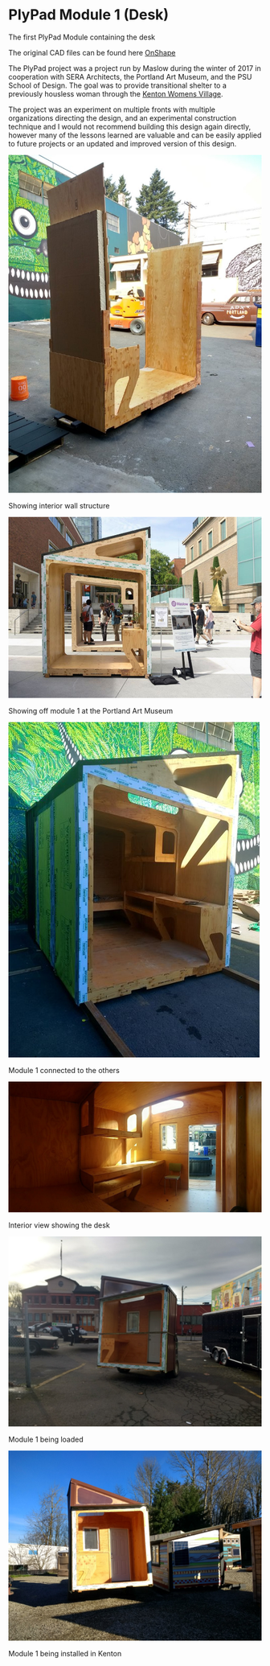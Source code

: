# PlyPad Module 1 (Desk)

The first PlyPad Module containing the desk

The original CAD files can be found here [OnShape](https://cad.onshape.com/documents/8d04a283bad09e15e4cd354c/w/5472fc6dd4d7de0ad1f4a9ff/e/a2d5c4f43bb67b711b57c1b6)

The PlyPad project was a project run by Maslow during the winter of 2017 in cooperation with SERA Architects, the Portland Art Museum, and the PSU School of Design. The goal was to provide transitional shelter to a previously housless woman through the [Kenton Womens Village](https://www.catholiccharitiesoregon.org/provide-shelter/kenton-womens-village/).

The project was an experiment on multiple fronts with multiple organizations directing the design, and an experimental construction technique and I would not recommend building this design again directly, however many of the lessons learned are valuable and can be easily applied to future projects or an updated and improved version of this design.

![interiror wall structure](https://raw.githubusercontent.com/MaslowCommunityGarden/PlyPad-Module-1-Desk-/master/Foam%2BInsulation%2BIn%2BPlace.jpg)

Showing interior wall structure

![Showing off module 1 at the Portland Art Museum](https://raw.githubusercontent.com/MaslowCommunityGarden/PlyPad-Module-1-Desk-/master/at%20art%20museum.jpg)

Showing off module 1 at the Portland Art Museum

![Module 1 connected to the others](https://raw.githubusercontent.com/MaslowCommunityGarden/PlyPad-Module-1-Desk-/master/Showing%20all%20inside.jpg)

Module 1 connected to the others

![Interior view showing the desk](https://raw.githubusercontent.com/MaslowCommunityGarden/PlyPad-Module-1-Desk-/master/showing%20desk.jpg)

Interior view showing the desk

![Module 1 being loaded](https://github.com/MaslowCommunityGarden/PlyPad-Module-1-Desk-/blob/master/IMG_20180113_095022131_HDR.jpg)

Module 1 being loaded

![Module 1 arriving in Kenton](https://github.com/MaslowCommunityGarden/PlyPad-Module-1-Desk-/blob/master/IMG_20180113_140121040_HDR.jpg)

Module 1 being installed in Kenton
